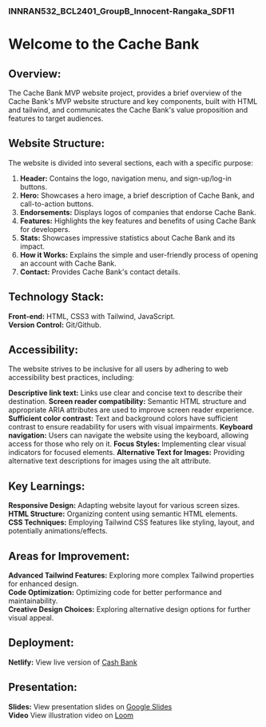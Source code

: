 ### INNRAN532_BCL2401_GroupB_Innocent-Rangaka_SDF11

# Welcome to the Cache Bank

## Overview:

The Cache Bank MVP website project, provides a brief overview of the Cache Bank's MVP website structure and key components, built with HTML and tailwind, and communicates the Cache Bank's value proposition and features to target audiences.

## Website Structure:

The website is divided into several sections, each with a specific purpose:

1. **Header:** Contains the logo, navigation menu, and sign-up/log-in buttons.<br>
3. **Hero:** Showcases a hero image, a brief description of Cache Bank, and call-to-action buttons.<br>
4. **Endorsements:** Displays logos of companies that endorse Cache Bank.<br>
5. **Features:** Highlights the key features and benefits of using Cache Bank for developers.<br>
6. **Stats:** Showcases impressive statistics about Cache Bank and its impact.<br>
7. **How it Works:** Explains the simple and user-friendly process of opening an account with Cache Bank.<br>
8. **Contact:** Provides Cache Bank's contact details.

## Technology Stack:

**Front-end:** HTML, CSS3 with Tailwind, JavaScript.<br>
**Version Control:** Git/Github.

## Accessibility:

The website strives to be inclusive for all users by adhering to web accessibility best practices, including:

**Descriptive link text:** Links use clear and concise text to describe their destination.
**Screen reader compatibility:** Semantic HTML structure and appropriate ARIA attributes are used to improve screen reader experience.
**Sufficient color contrast:** Text and background colors have sufficient contrast to ensure readability for users with visual impairments.
**Keyboard navigation:** Users can navigate the website using the keyboard, allowing access for those who rely on it.
**Focus Styles:** Implementing clear visual indicators for focused elements.
**Alternative Text for Images:** Providing alternative text descriptions for images using the alt attribute.

## Key Learnings:

**Responsive Design:** Adapting website layout for various screen sizes.<br>
**HTML Structure:** Organizing content using semantic HTML elements.<br>
**CSS Techniques:** Employing Tailwind CSS features like styling, layout, and potentially animations/effects.

## Areas for Improvement:

**Advanced Tailwind Features:** Exploring more complex Tailwind properties for enhanced design.<br>
**Code Optimization:** Optimizing code for better performance and maintainability.<br>
**Creative Design Choices:** Exploring alternative design options for further visual appeal.

## Deployment:

**Netlify:** View live version of [Cash Bank](https://ir532portfoliopiece.netlify.app/)

## Presentation:

**Slides:** View presentation slides on [Google Slides](https://docs.google.com/presentation/d/e/2PACX-1vTqK97rv6zCRNSJHmEEnS48GnMFCSq6XgO468lDZOElDPHXcYBRqZ4dIM_NwQj086bSSsoMN1j3t88W/pub?start=false&loop=false&delayms=3000) <br>
**Video** View illustration video on [Loom](https://www.loom.com/share/dd58be99d16c4c4fa89a0a4461cd6176?sid=5d6f9684-6539-48cd-bd19-70f6dc0ec49d)
